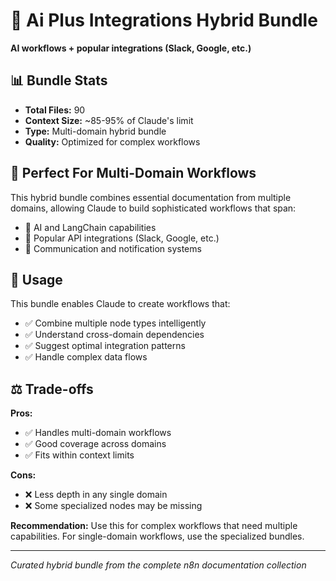 # 🔄 Ai Plus Integrations Hybrid Bundle

**AI workflows + popular integrations (Slack, Google, etc.)**

## 📊 Bundle Stats
- **Total Files:** 90
- **Context Size:** ~85-95% of Claude's limit
- **Type:** Multi-domain hybrid bundle
- **Quality:** Optimized for complex workflows

## 🎯 Perfect For Multi-Domain Workflows

This hybrid bundle combines essential documentation from multiple domains, allowing Claude to build sophisticated workflows that span:

- 🤖 AI and LangChain capabilities
- 🔗 Popular API integrations (Slack, Google, etc.)
- 📨 Communication and notification systems

## 🚀 Usage

This bundle enables Claude to create workflows that:
- ✅ Combine multiple node types intelligently
- ✅ Understand cross-domain dependencies
- ✅ Suggest optimal integration patterns
- ✅ Handle complex data flows

## ⚖️ Trade-offs

**Pros:**
- ✅ Handles multi-domain workflows
- ✅ Good coverage across domains
- ✅ Fits within context limits

**Cons:**
- ❌ Less depth in any single domain
- ❌ Some specialized nodes may be missing

**Recommendation:** Use this for complex workflows that need multiple capabilities. For single-domain workflows, use the specialized bundles.

---

*Curated hybrid bundle from the complete n8n documentation collection*
